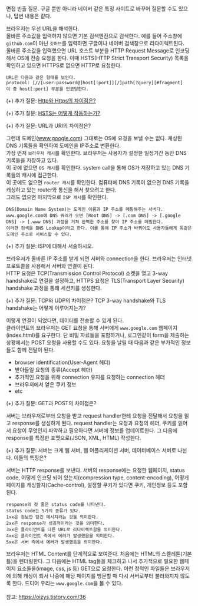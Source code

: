 면접 빈출 질문. 구글 뿐만 아니라 네이버 같은 특정 사이트로 바꾸어 질문할 수도 있으나, 답변 내용은 같다.

브라우저는 우선 URL을 해석한다. <br>
올바른 주소값을 입력하지 않으면 기본 검색엔진으로 검색한다. 예를 들어 주소창에 `github.com`이 아닌 `깃허브`를 입력하면 구글이나 네이버 검색창으로 리다이렉트된다. <br>
올바른 주소값을 입력했으면 URL 호스트 부분을 HTTP Request Message로 인코딩해서 OS에 전송 요청을 한다. 이때 HSTS(HTTP Strict Transport Security) 목록을 확인하고 있으면 HTTPS로 없으면 HTTP로 요청한다.

``` 
URL은 다음과 같은 형태를 보인다.
protocol: [//[user:password@]host[:port]][/]path[?query][#fragment]
이 중 host[:port] 부분을 인코딩한다.
```

(+) 추가 질문: [Http와 Https의 차이점은?](https://github.com/cpwoo/coding-interview/blob/main/Network/Http%EC%99%80_Https%EC%9D%98_%EC%B0%A8%EC%9D%B4%EC%A0%90.md)

(+) 추가 질문: [HSTS는 어떻게 작동하는가?](https://github.com/cpwoo/coding-interview/blob/main/Network/HSTS_%EC%9E%91%EB%8F%99%EC%9B%90%EB%A6%AC.md)

(+) 추가 질문: URL과 URI의 차이점은?


그런데 도메인(www.google.com) 그대로는 OS에 요청을 보낼 수는 없다. 캐싱된 DNS 기록들을 확인하여 도메인을 IP주소로 변환한다. <br>
가장 먼저 `브라우저 캐시`를 확인한다. 브라우저는 사용자가 설정한 일정기간 동안 DNS 기록들을 저장하고 있다. <br>
이 곳에 없으면 `OS 캐시`를 확인한다. system call을 통해 OS가 저장하고 있는 DNS 기록들의 캐시에 접근한다. <br>
이 곳에도 없으면 `router 캐시`를 확인한다. 컴퓨터에 DNS 기록이 없으면 DNS 기록을 캐싱하고 있는 router와 통신을 해서 찾으려고 한다. <br>
그래도 없으면 마지막으로 `ISP 캐시`를 확인한다.

```
DNS(Domain Name System)는 도메인 이름과 IP 주소를 매핑해주는 서버다.
www.google.com에 DNS 쿼리가 오면 [Root DNS] -> [.com DNS] -> [.google DNS] -> [.www DNS] 과정을 거쳐 완벽한 주소를 찾아 IP 주소를 매핑한다. 
이러한 검색을 DNS Lookup이라고 한다. 이를 통해 IP 주소가 바뀌어도 사용자들에게 똑같은 도메인 주소로 서비스할 수 있다.
```
(+) 추가 질문: ISP에 대해서 서술하시오.


브라우저가 올바른 IP 주소를 받게 되면 서버와 connection을 한다. 브라우저는 인터넷 프로토콜을 사용해서 서버와 연결이 된다. <br>
HTTP 요청은 TCP(Transmission Control Protocol) 소켓을 열고 3-way handshake로 연결을 설정하고, HTTPS 요청은 TLS(Transport Layer Security) handshake 과정을 통해 세션키를 생성한다.


(+) 추가 질문: TCP와 UDP의 차이점은? TCP 3-way handshake와 TLS handshake는 어떻게 이루어지는가?


이렇게 연결이 되었다면, 데이터를 전송할 수 있게 된다. <br>
클라이언트의 브라우저는 GET 요청을 통해 서버에게 `www.google.com` 웹페이지(index.html)를 요구한다. 단 비밀 자료들을 포함하거나, 로그인같이 form을 제출하는 상황에서는 POST 요청을 사용할 수도 있다. 요청을 날릴 때 다음과 같은 부가적인 정보들도 함께 전달이 된다.

- browser identification(User-Agent 헤더)
- 받아들일 요청의 종류(Accept 헤더)
- 추가적인 요청을 위해 connection 유지를 요청하는 connection 헤더
- 브라우저에서 얻은 쿠키 정보
- etc

(+) 추가 질문: GET과 POST의 차이점은?

서버는 브라우저로부터 요청을 받고 request handler한테 요청을 전달해서 요청을 읽고 response를 생성하게 된다. request handler는 요청과 요청의 헤더, 쿠키를 읽어서 요청이 무엇인지 파악하고 필요하다면 서버에 정보를 업데이트한다. 그 다음에 response를 특정한 포맷으로(JSON, XML, HTML) 작성한다.

(+) 추가 질문: 서버는 크게 웹 서버, 웹 어플리케이션 서버, 데이터베이스 서버로 나뉜다. 이들의 특징은?

서버는 HTTP response를 보낸다. 서버의 response에는 요청한 웹페이지, status code, 어떻게 인코딩 되어 있는지(compression type, content-encoding), 어떻게 페이지를 캐싱할지(Cache-control), 설정할 쿠키가 있다면 쿠키, 개인정보 등도 포함된다.

```
response의 첫 줄은 status code를 나타낸다.
status code는 5가지 종류가 있다.
1xx은 정보만 담긴 메시지라는 것을 의미한다.
2xx은 response가 성공적이라는 것을 의미한다.
3xx은 클라이언트를 다른 URL로 리다이렉트함을 의미한다.
4xx은 클라이언트 측에서 에러가 발생했음을 의미한다.
5xx은 서버 측에서 에러가 발생했음을 의미한다.
```

브라우저는 HTML Content를 단계적으로 보여준다. 처음에는 HTML의 스켈레톤(기본 틀)을 렌더링한다. 그 다음에는 HTML tag들을 체크하고 나서 추가적으로 필요한 웹페이지 요소들을(image, css, js 등) GET으로 요청한다. 이런 정적인 파일들은 브라우저에 의해 캐싱이 되서 나중에 해당 페이지를 방문할 때 다시 서버로부터 불러와지지 않도록 한다. 드디어 우리는 `www.google.com`을 볼 수 있다.
<br> <br>
참고: https://oizys.tistory.com/36
